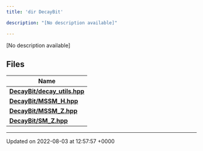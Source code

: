 ```yaml
---
title: 'dir DecayBit'

description: "[No description available]"

---
```







[No description available]

## Files

| Name           |
| -------------- |
| **[DecayBit/decay_utils.hpp](/documentation/code/main/files/decay__utils_8hpp/#file-decay-utils.hpp)**  |
| **[DecayBit/MSSM_H.hpp](/documentation/code/main/files/mssm__h_8hpp/#file-mssm-h.hpp)**  |
| **[DecayBit/MSSM_Z.hpp](/documentation/code/main/files/mssm__z_8hpp/#file-mssm-z.hpp)**  |
| **[DecayBit/SM_Z.hpp](/documentation/code/main/files/sm__z_8hpp/#file-sm-z.hpp)**  |






-------------------------------

Updated on 2022-08-03 at 12:57:57 +0000
